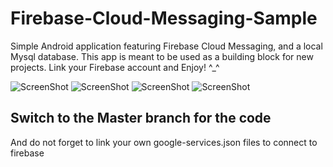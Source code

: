 # Firebase-Cloud-Messaging-Sample
Simple Android application featuring Firebase Cloud Messaging, and a local Mysql database. This app is meant to be used as a building block for new projects. Link your Firebase account and Enjoy! ^_^

![ScreenShot](https://github.com/yankev07/Firebase-Cloud-Messaging-Sample/blob/fd835f9e85ea4b313edff434c52879e05075e4d9/Screenshot_1631130318.png)
![ScreenShot](https://github.com/yankev07/Firebase-Cloud-Messaging-Sample/blob/fd835f9e85ea4b313edff434c52879e05075e4d9/Screenshot_1631130375.png)
![ScreenShot](https://github.com/yankev07/Firebase-Cloud-Messaging-Sample/blob/fd835f9e85ea4b313edff434c52879e05075e4d9/Screenshot_1631130422.png)
![ScreenShot](https://github.com/yankev07/Firebase-Cloud-Messaging-Sample/blob/fd835f9e85ea4b313edff434c52879e05075e4d9/Screenshot_1631130413.png)


## Switch to the Master branch for the code
And do not forget to link your own google-services.json files to connect to firebase
